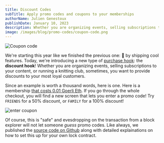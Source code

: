 ```yaml
---
title: Discount Codes
subTitle: Apply promo codes and coupons to your memberships
authorName: Julien Genestoux
publishDate: January 10, 2023
description: Whether you are organizing events, selling subscriptions to your content, or running a knitting club, sometimes, you want to provide discounts to your most loyal customers. You can do that with your lock smart contract.
image: /images/blog/promo-codes/coupon-code.png
---
```


![Coupon code](/images/blog/promo-codes/coupon-code.png)

We're starting this year like we finished the previous one: 🚀 by shipping cool features. Today, we're introducing a new type of [purchase hook](https://docs.unlock-protocol.com/core-protocol/public-lock/hooks): the **discount hook**! Whether you are organizing events, selling subscriptions to your content, or running a knitting club, sometimes, you want to provide discounts to your most loyal customers.

Since an example is worth a thousand words, here is one. Here is a membership [that costs 0.01 Goerli Eth](https://app.unlock-protocol.com/checkout?paywallConfig=%7B%22locks%22%3A%7B%220x2490f447fdb7b259bc454871806b6b794de65944%22%3A%7B%22network%22%3A5%2C%22skipRecipient%22%3Atrue%2C%22name%22%3A%22%22%2C%22captcha%22%3Afalse%2C%22password%22%3Afalse%2C%22promo%22%3Atrue%2C%22emailRequired%22%3Afalse%2C%22maxRecipients%22%3Anull%2C%22dataBuilder%22%3A%22%22%7D%7D%2C%22pessimistic%22%3Atrue%2C%22skipRecipient%22%3Atrue%7D). If you go through the whole checkout, you will find a new screen that lets you enter a promo code! Try `FRIENDS` for a 50% discount, or `FAMILY` for a 100% discount!

![enter coupon](/images/blog/promo-codes/promo-screen.jpeg)

Of course, this is "safe" and evesdropping on the transaction from a block explorer will not let someone _guess_ promo codes. Like always, we published the [source code on Github](https://github.com/unlock-protocol/discount-hook) along with detailed explainations on how to set this up for your own lock contract.
